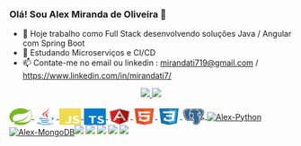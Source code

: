 ### Olá! Sou Alex Miranda de Oliveira  👋

- 🔭 Hoje trabalho como Full Stack desenvolvendo soluções Java / Angular com Spring Boot 
- 🌱 Estudando Microserviços e CI/CD
- 📫 Contate-me no email ou linkedin : mirandati719@gmail.com / https://www.linkedin.com/in/mirandati7/

<div align="center">
  <a href="https://github.com/mirandati7">
  <img height="180em" src="https://github-readme-stats.vercel.app/api?username=mirandati7&show_icons=true&theme=dracula&include_all_commits=true&count_private=true"/>
  <img height="180em" src="https://github-readme-stats.vercel.app/api/top-langs/?username=mirandati7&layout=compact&langs_count=7&theme=dracula"/>
</div>

<div style="display: inline_block"><br>
  <img align="center" alt="Alex-Spring" height="30" width="40" src="https://raw.githubusercontent.com/devicons/devicon/master/icons/spring/spring-original.svg">
  <img align="center" alt="Alex-Java" height="30" width="40" src="https://raw.githubusercontent.com/devicons/devicon/master/icons/java/java-original.svg">  
  <img align="center" alt="Alex-Js" height="30" width="40" src="https://raw.githubusercontent.com/devicons/devicon/master/icons/javascript/javascript-plain.svg">
  <img align="center" alt="Alex-Ts" height="30" width="40" src="https://raw.githubusercontent.com/devicons/devicon/master/icons/typescript/typescript-plain.svg">
  <img align="center" alt="Alex-Angular" height="30" width="40" src="https://raw.githubusercontent.com/devicons/devicon/master/icons/angularjs/angularjs-original.svg">
  <img align="center" alt="Alex-HTML" height="30" width="40" src="https://raw.githubusercontent.com/devicons/devicon/master/icons/html5/html5-original.svg">
  <img align="center" alt="Alex-CSS" height="30" width="40" src="https://raw.githubusercontent.com/devicons/devicon/master/icons/css3/css3-original.svg"> 
  <img align="center" alt="Alex-PostgreSQL" height="30" width="40" src="https://raw.githubusercontent.com/devicons/devicon/master/icons/postgresql/postgresql-original.svg"> 
  <img align="center" alt="Alex-Python" height="30" width="40" src="https://cdn.jsdelivr.net/gh/devicons/devicon/icons/python/python-original.svg"> 
  <img align="center" alt="Alex-MongoDB" height="30" width="40" src="https://cdn.jsdelivr.net/gh/devicons/devicon/icons/mongodb/mongodb-original-wordmark.svg> 
</div>
  
   ##
 
<div> 
  <a href="https://www.youtube.com/channel/UCDuKXQCeutJmEuf1tWmVwDA" target="_blank"><img src="https://img.shields.io/badge/YouTube-FF0000?style=for-the-badge&logo=youtube&logoColor=white" target="_blank"></a>
  <a href="https://instagram.com/mirandascc" target="_blank"><img src="https://img.shields.io/badge/-Instagram-%23E4405F?style=for-the-badge&logo=instagram&logoColor=white" target="_blank"></a> 	
 <a href="https://discord.gg/mirandati7#1065" target="_blank"><img src="https://img.shields.io/badge/Discord-7289DA?style=for-the-badge&logo=discord&logoColor=white" target="_blank"></a> 
  <a href = "mailto:mirandati719@gmail.com"><img src="https://img.shields.io/badge/-Gmail-%23333?style=for-the-badge&logo=gmail&logoColor=white" target="_blank"></a>
  <a href="https://www.linkedin.com/in/mirandati7" target="_blank"><img src="https://img.shields.io/badge/-LinkedIn-%230077B5?style=for-the-badge&logo=linkedin&logoColor=white" target="_blank"></a>  
 
</div>

